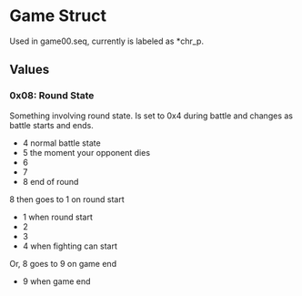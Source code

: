 # Game Struct

Used in game00.seq, currently is labeled as *chr_p.

## Values

### 0x08: **Round State**

Something involving round state. Is set to 0x4 during battle and changes as battle starts and ends.

- 4 normal battle state
- 5 the moment your opponent dies
- 6 
- 7 
- 8 end of round

8 then goes to 1 on round start

- 1 when round start
- 2
- 3
- 4 when fighting can start

Or, 8 goes to 9 on game end

- 9 when game end
